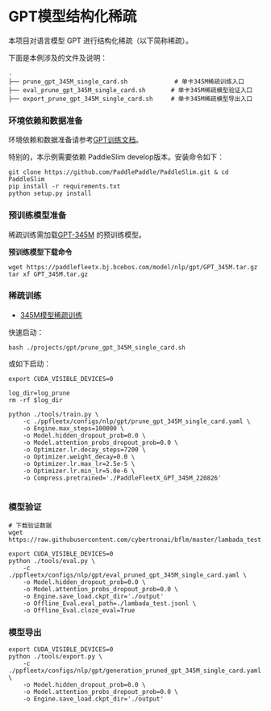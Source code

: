 # GPT模型结构化稀疏

本项目对语言模型 GPT 进行结构化稀疏（以下简称稀疏）。

下面是本例涉及的文件及说明：

```text
.
├── prune_gpt_345M_single_card.sh             # 单卡345M稀疏训练入口
├── eval_prune_gpt_345M_single_card.sh       # 单卡345M稀疏模型验证入口
├── export_prune_gpt_345M_single_card.sh     # 单卡345M稀疏模型导出入口

```


### 环境依赖和数据准备
环境依赖和数据准备请参考[GPT训练文档](./README.md)。

特别的，本示例需要依赖 PaddleSlim develop版本。安装命令如下：

```shell
git clone https://github.com/PaddlePaddle/PaddleSlim.git & cd PaddleSlim
pip install -r requirements.txt
python setup.py install
```


### 预训练模型准备
稀疏训练需加载[GPT-345M](https://paddlefleetx.bj.bcebos.com/model/nlp/gpt/GPT_345M.tar.gz) 的预训练模型。

**预训练模型下载命令**
```shell
wget https://paddlefleetx.bj.bcebos.com/model/nlp/gpt/GPT_345M.tar.gz
tar xf GPT_345M.tar.gz
```

### 稀疏训练

- [345M模型稀疏训练](../gpt/prune_gpt_345M_single_card.sh)

快速启动：
```shell
bash ./projects/gpt/prune_gpt_345M_single_card.sh
```

或如下启动：
```shell
export CUDA_VISIBLE_DEVICES=0

log_dir=log_prune
rm -rf $log_dir

python ./tools/train.py \
    -c ./ppfleetx/configs/nlp/gpt/prune_gpt_345M_single_card.yaml \
    -o Engine.max_steps=100000 \
    -o Model.hidden_dropout_prob=0.0 \
    -o Model.attention_probs_dropout_prob=0.0 \
    -o Optimizer.lr.decay_steps=7200 \
    -o Optimizer.weight_decay=0.0 \
    -o Optimizer.lr.max_lr=2.5e-5 \
    -o Optimizer.lr.min_lr=5.0e-6 \
    -o Compress.pretrained='./PaddleFleetX_GPT_345M_220826'
    
```

### 模型验证
```shell
# 下载验证数据
wget https://raw.githubusercontent.com/cybertronai/bflm/master/lambada_test.jsonl

export CUDA_VISIBLE_DEVICES=0
python ./tools/eval.py \
    -c ./ppfleetx/configs/nlp/gpt/eval_pruned_gpt_345M_single_card.yaml \
    -o Model.hidden_dropout_prob=0.0 \
    -o Model.attention_probs_dropout_prob=0.0 \
    -o Engine.save_load.ckpt_dir='./output'
    -o Offline_Eval.eval_path=./lambada_test.jsonl \
    -o Offline_Eval.cloze_eval=True
```

### 模型导出
```shell
export CUDA_VISIBLE_DEVICES=0
python ./tools/export.py \
    -c ./ppfleetx/configs/nlp/gpt/generation_pruned_gpt_345M_single_card.yaml \
    -o Model.hidden_dropout_prob=0.0 \
    -o Model.attention_probs_dropout_prob=0.0 \
    -o Engine.save_load.ckpt_dir='./output'
```
